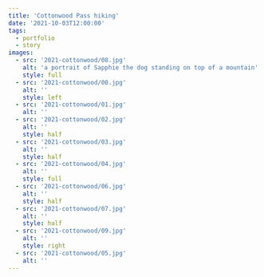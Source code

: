```yaml
---
title: 'Cottonwood Pass hiking'
date: '2021-10-03T12:00:00'
tags:
  - portfolio
  - story
images:
  - src: '2021-cottonwood/08.jpg'
    alt: 'a portrait of Sapphie the dog standing on top of a mountain'
    style: full
  - src: '2021-cottonwood/00.jpg'
    alt: ''
    style: left
  - src: '2021-cottonwood/01.jpg'
    alt: ''
  - src: '2021-cottonwood/02.jpg'
    alt: ''
    style: half
  - src: '2021-cottonwood/03.jpg'
    alt: ''
    style: half
  - src: '2021-cottonwood/04.jpg'
    alt: ''
    style: full
  - src: '2021-cottonwood/06.jpg'
    alt: ''
    style: half
  - src: '2021-cottonwood/07.jpg'
    alt: ''
    style: half
  - src: '2021-cottonwood/09.jpg'
    alt: ''
    style: right
  - src: '2021-cottonwood/05.jpg'
    alt: ''
---
```


